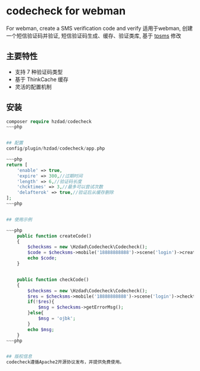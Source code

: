 # codecheck for webman
For webman, create a SMS verification code and verify
适用于webman, 创建一个短信验证码并验证, 短信验证码生成、缓存、验证类库, 基于 [tpsms](https://github.com/LunziSTU/tp-sms) 修改

## 主要特性
* 支持 7 种验证码类型
* 基于 ThinkCache 缓存
* 灵活的配置机制

## 安装
~~~php
composer require hzdad/codecheck
~~~php


## 配置
config/plugin/hzdad/codecheck/app.php

~~~php
return [
    'enable' => true,
    'expire' => 300,//过期时间
    'length' => 6,//验证码长度
    'chcktimes' => 3,//最多可以尝试次数
    'delafterok' => true,//验证后从缓存删除
];
~~~php


## 使用示例

~~~php
    public function createCode()
    {
        $checksms = new \Hzdad\Codecheck\Codecheck();
        $code = $checksms->mobile('18888888888')->scene('login')->create();
        echo $code;
    }


    public function checkCode()
    {
        $checksms = new \Hzdad\Codecheck\Codecheck();
        $res = $checksms->mobile('18888888888')->scene('login')->checktimes(3)->delafterok(false)->code('594093')->check();
        if(!$res){
            $msg = $checksms->getErrorMsg();
        }else{
            $msg = 'ojbk';
        }
        echo $msg;
    }
~~~php


## 版权信息
codecheck遵循Apache2开源协议发布，并提供免费使用。
